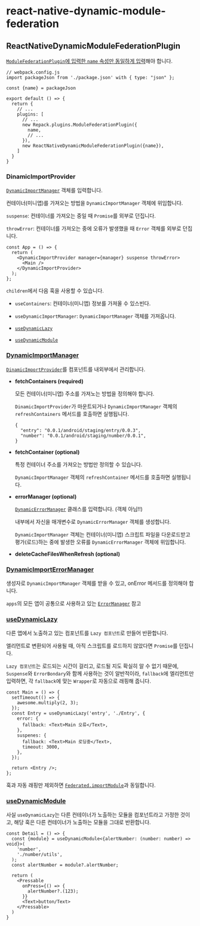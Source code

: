 # react-native-dynamic-module-federation

## ReactNativeDynamicModuleFederationPlugin

[`ModuleFederationPlugin`에 입력한 `name` 속성만 동일하게 입력](../apps/number/webpack.config.mjs#L233-L241)해야 합니다.

```
// webpack.config.js
import packageJson from './package.json' with { type: "json" };

const {name} = packageJson

export default () => {
  return {
    // ...
    plugins: [
      // ...
      new Repack.plugins.ModuleFederationPlugin({
        name,
        // ...
      }),
      new ReactNativeDynamicModuleFederationPlugin({name}),
    ]
  }
}
```

### DinamicImportProvider

[`DynamicImportManager`](<(#dynamicimportmanager)>) 객체를 입력합니다.

컨테이너(미니앱)를 가져오는 방법을 `DynamicImportManager` 객체에 위임합니다.

`suspense`: 컨테이너를 가져오는 중일 때 `Promise`를 외부로 던집니다.

`throwError`: 컨테이너를 가져오는 중에 오류가 발생했을 때 `Error` 객체를 외부로 던집니다.

```
const App = () => {
  return (
    <DynamicImportProvider manager={manager} suspense throwError>
      <Main />
    </DynamicImportProvider>
  );
};
```

`children`에서 다음 훅을 사용할 수 있습니다.

- `useContainers`: 컨테이너(미니앱) 정보를 가져올 수 있스빈다.

- `useDynamicImportManager`: `DynamicImportManager` 객체를 가져옵니다.

- [`useDynamicLazy`](#usedynamiclazy)

- [`useDynamicModule`](#usedynamicmoudle)

### [DynamicImportManager](./src/DynamicImportManager.ts)

[`DinamicImportProvider`](#dynamicimportprovider)를 컴포넌트를 내외부에서 관리합니다.

- **fetchContainers (required)**

  모든 컨테이너(미니앱) 주소를 가져노는 방법을 정의해야 합니다.

  `DinamicImportProvider`가 마운트되거나 `DynamicImportManager` 객체의 `refreshContainers` 메서드를 호출하면 실행됩니다.

  ```
  {
    "entry": "0.0.1/android/staging/entry/0.0.3",
    "number": "0.0.1/android/staging/number/0.0.1",
  }
  ```

- **fetchContainer (optional)**

  특정 컨테이너 주소를 가져오는 방법만 정의할 수 있습니다.

  `DynamicImportManager` 객체의 `refreshContainer` 메서드를 호출하면 실행됩니다.

- **errorManager (optional)**

  [`DynamicErrorManager`](#dynamicerrormanager) 클래스를 입력합니다. (객체 아님!!)

  내부에서 자신을 매개변수로 `DynamicErrorManager` 객체를 생성합니다.

  `DynamicImportManager` 객체는 컨테이너(미니앱) 스크립트 파일을 다운로드받고 평가(로드)하는 중에 발생한 오류를 `DynamicErrorManager` 객체에 위임합니다.

- **deleteCacheFilesWhenRefresh (optional)**

### [DynamicImportErrorManager](./src/ErrorManager.ts)

생성자로 `DynamicImportManager` 객체를 받을 수 있고, onError 메서드를 정의해야 합니다.

`apps`의 모든 앱이 공통으로 사용하고 있는 [`ErrorManager`](../../shared/src/containers.ts#L68) 참고

### [useDynamicLazy](./src/useDynamicLazy.tsx)

다른 앱에서 노출하고 있는 컴포넌트를 `Lazy 컴포넌트`로 만들어 반환합니다.

엘리먼트로 변환되어 사용될 때, 아직 스크립트를 로드하지 않았다면 `Promise`를 던집니다.

`Lazy 컴포넌트`는 로드되는 시간이 걸리고, 로드될 지도 확실히 알 수 없기 때문에, `Suspense`와 `ErrorBondary`와 함께 사용하는 것이 알반적이라, `fallback`에 엘리먼트만 입력하면, 각 `fallback`에 맞는 `Wrapper`로 자동으로 래핑해 줍니다.

```
const Main = () => {
  setTimeout(() => {
    awesome.multiply(2, 3);
  });
  const Entry = useDynamicLazy('entry', './Entry', {
    error: {
      fallback: <Text>Main 오류</Text>,
    },
    suspenes: {
      fallback: <Text>Main 로딩중</Text>,
      timeout: 3000,
    },
  });

  return <Entry />;
};
```

훅과 자동 래핑만 제외하면 [`Federated.importModule`](https://re-pack.dev/docs/module-federation#dynamic-containers-with-federatedimportmodule)과 동일합니다.

### [useDynamicModule](./src/useDynamicModule.tsx)

사실 `useDynamicLazy`는 다른 컨테이너가 노출하는 모듈을 컴포넌트라고 가정한 것이고, 해당 훅은 다른 컨테이너가 노출하는 모듈을 그대로 반환합니다.

```
const Detail = () => {
  const {module} = useDynamicModule<{alertNumber: (number: number) => void}>(
    'number',
    './number/utils',
  );
  const alertNumber = module?.alertNumber;

  return (
    <Pressable
      onPress={() => {
        alertNumber?.(123);
      }}
      <Text>button/Text>
    </Pressable>
  )
}
```
